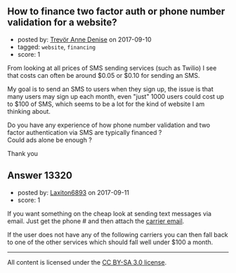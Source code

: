 ## How to finance two factor auth or phone number validation for a website?

- posted by: [Trevör Anne Denise](https://stackexchange.com/users/3333226/trev-r-anne-denise) on 2017-09-10
- tagged: `website`, `financing`
- score: 1

<p>From looking at all prices of SMS sending services (such as Twilio) I see that costs can often be around $0.05 or $0.10 for sending an SMS.  </p>

<p>My goal is to send an SMS to users when they sign up, the issue is that many users may sign up each month, even "just" 1000 users could cost up to $100 of SMS, which seems to be a lot for the kind of website I am thinking about.  </p>

<p>Do you have any experience of how phone number validation and two factor authentication via SMS are typically financed ?<br>
Could ads alone be enough ?  </p>

<p>Thank you</p>



## Answer 13320

- posted by: [Laxiton6893](https://stackexchange.com/users/2181902/laxiton6893) on 2017-09-11
- score: 1

<p>If you want something on the cheap look at sending text messages via email. Just get the phone # and then attach the <a href="https://20somethingfinance.com/how-to-send-text-messages-sms-via-email-for-free/" rel="nofollow noreferrer">carrier email</a>.</p>

<p>If the user does not have any of the following carriers you can then fall back to one of the other services which should fall well under $100 a month.</p>




---

All content is licensed under the [CC BY-SA 3.0 license](https://creativecommons.org/licenses/by-sa/3.0/).
